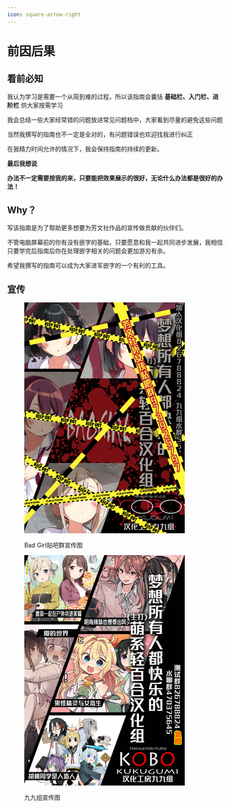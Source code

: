 ```yaml
---
icon: square-arrow-right
---
```


# 前因后果

## 看前必知

我认为学习是需要一个从简到难的过程，所以该指南会囊括 **基础栏、入门栏、进阶栏** 供大家按需学习

我会总结一些大家经常错的问题放进常见问题档中，大家看到尽量的避免这些问题

当然我撰写的指南也不一定是全对的，有问题错误也欢迎找我进行纠正

在我精力时间允许的情况下，我会保持指南的持续的更新。

**最后我想说**

**办法不一定需要按我的来，只要能把效果展示的很好，无论什么办法都是很好的办法！**

## Why？

写该指南是为了帮助更多想要为芳文社作品的宣传做贡献的伙伴们。

不管电脑屏幕前的你有没有嵌字的基础，只要愿意和我一起共同进步发展，我相信只要学完后指南后你在处理嵌字相关的问题会更加游刃有余。

希望我撰写的指南可以成为大家进军嵌字的一个有利的工具。

## 宣传

<figure><img src=".gitbook/assets/END_1.jpg" alt="" width="375"><figcaption><p>Bad Girl贴吧群宣传图</p></figcaption></figure>

<figure><img src=".gitbook/assets/End_2.jpg" alt="" width="375"><figcaption><p>九九组宣传图</p></figcaption></figure>

